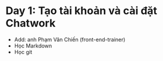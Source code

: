 # Day 1: Tạo tài khoản và cài đặt Chatwork
- Add: anh Phạm Văn Chiến (front-end-trainer)
- Học Markdown
- Học git